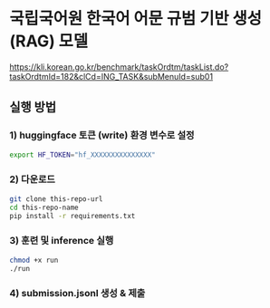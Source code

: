 # 국립국어원 한국어 어문 규범 기반 생성 (RAG) 모델

https://kli.korean.go.kr/benchmark/taskOrdtm/taskList.do?taskOrdtmId=182&clCd=ING_TASK&subMenuId=sub01

## 실행 방법

### 1) huggingface 토큰 (write) 환경 변수로 설정

```bash
export HF_TOKEN="hf_XXXXXXXXXXXXXXX"
```
### 2) 다운로드

```bash
git clone this-repo-url
cd this-repo-name
pip install -r requirements.txt
```

### 3) 훈련 및 inference 실행
```bash
chmod +x run
./run
```

### 4) submission.jsonl 생성 & 제출